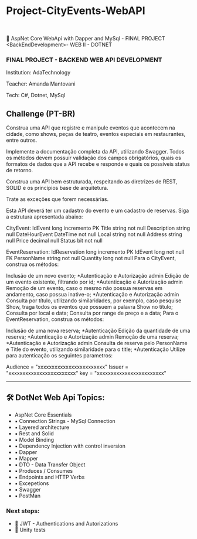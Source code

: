 # Project-CityEvents-WebAPI
<br>

🎯 AspNet Core WebApi with Dapper and MySql - FINAL PROJECT &lt;BackEndDevelopment>- WEB II - DOTNET 


<h3> FINAL PROJECT - BACKEND WEB API DEVELOPMENT </h3>
<p> Institution: AdaTechnology</p>
<p> Teacher: Amanda Mantovani</p>
<p> Tech: C#, Dotnet, MySql</p>


<h2> Challenge (PT-BR) </h2>

Construa uma API que registre e manipule eventos que acontecem na cidade, como shows, peças de teatro, eventos especiais em restaurantes, entre outros.

Implemente a documentação completa da API, utilizando Swagger. Todos os métodos devem possuir validação dos campos obrigatórios, quais os formatos de dados que a API recebe e responde e quais os possíveis status de retorno.

Construa uma API bem estruturada, respeitando as diretrizes de REST, SOLID e os princípios base de arquitetura.

Trate as exceções que forem necessárias.

Esta API deverá ter um cadastro do evento e um cadastro de reservas. Siga a estrutura apresentada abaixo:

CityEvent:
IdEvent             long         incremento PK
Title                 string        not null
Description            string        null
DateHourEvent        DateTime    not null
Local                string        not null
Address                string        null
Price                decimal        null
Status                bit        not null

EventReservation:
IdReservation        long        incremento PK
IdEvent                long        not null FK
PersonName            string        not null
Quantity            long        not null
Para o CityEvent, construa os métodos:

Inclusão de um novo evento; *Autenticação e Autorização admin
Edição de um evento existente, filtrando por id; *Autenticação e Autorização admin
Remoção de um evento, caso o mesmo não possua reservas em andamento, caso possua inative-o; *Autenticação e Autorização admin
Consulta por título, utilizando similaridades, por exemplo, caso pesquise Show, traga todos os eventos que possuem a palavra Show no título;
Consulta por local e data;
Consulta por range de preço e a data;
Para o EventReservation, construa os métodos:

Inclusão de uma nova reserva; *Autenticação
Edição da quantidade de uma reserva; *Autenticação e Autorização admin
Remoção de uma reserva; *Autenticação e Autorização admin
Consulta de reserva pelo PersonName e Title do evento, utilizando similaridade para o title; *Autenticação
Utilize para autenticação os seguintes parametros:

Audience = "xxxxxxxxxxxxxxxxxxxxxxxx"
Issuer = "xxxxxxxxxxxxxxxxxxxxxxxx"
key = "xxxxxxxxxxxxxxxxxxxxxxxx"

<hr> 

<h2> 🛠 DotNet Web Api Topics:</h2>
<ul>
  <li> AspNet Core Essentials </li>
   <li>▪️ Connection Strings - MySql Connection </li>
   <li>▪️ Layered architecture </li>
   <li>▪️ Rest and Solid </li>
   <li>▪️ Model Binding </li>
   <li>▪️ Dependency Injection with control inversion </li>
   <li>▪️ Dapper </li>
   <li>▪️ Mapper </li>
   <li>▪️ DTO - Data Transfer Object</li>
   <li>▪️ Produces / Consumes </li>
   <li>▪️ Endpoints and HTTP Verbs</li>
   <li>▪️ Excepetions </li>
   <li>▪️ Swagger </li>
   <li>▪️ PostMan </li>
</ul>

<h3> Next steps: </h3>

<ul>
  <li> 🚨 JWT - Authentications and Autorizations </li>
  <li> 🚨 Unity tests </li>
</ul>


